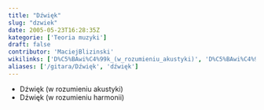 ```yaml
---
title: "Dźwięk"
slug: "dzwiek"
date: 2005-05-23T16:28:35Z
kategorie: ['Teoria muzyki']
draft: false
contributor: 'MaciejBlizinski'
wikilinks: ['D%C5%BAwi%C4%99k_(w_rozumieniu_akustyki)', 'D%C5%BAwi%C4%99k_(w_rozumieniu_harmonii)']
aliases: ['/gitara/Dźwięk', 'dźwięk']
---
```

  - Dźwięk (w rozumieniu
    akustyki)<!-- link nie odnosił się do niczego: 'Dźwięk' ('content/parked/teoria-muzyki/Dźwięk.md') links to 'Dźwięk_\\(w_rozumieniu_akustyki\\)' ('content/parked/teoria-muzyki/Dźwięk_\\(w_rozumieniu_akustyki\\).md') and that does not exist -->
  - Dźwięk (w rozumieniu
    harmonii)<!-- link nie odnosił się do niczego: 'Dźwięk' ('content/parked/teoria-muzyki/Dźwięk.md') links to 'Dźwięk_\\(w_rozumieniu_harmonii\\)' ('content/parked/teoria-muzyki/Dźwięk_\\(w_rozumieniu_harmonii\\).md') and that does not exist -->

